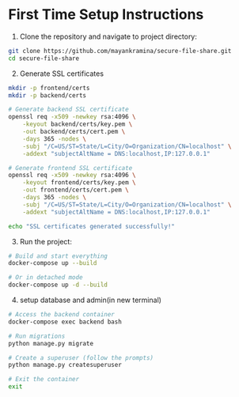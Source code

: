 # First Time Setup Instructions

1. Clone the repository and navigate to project directory:

```bash
git clone https://github.com/mayankramina/secure-file-share.git
cd secure-file-share
```

2. Generate SSL certificates

```bash
mkdir -p frontend/certs
mkdir -p backend/certs

# Generate backend SSL certificate
openssl req -x509 -newkey rsa:4096 \
    -keyout backend/certs/key.pem \
    -out backend/certs/cert.pem \
    -days 365 -nodes \
    -subj "/C=US/ST=State/L=City/O=Organization/CN=localhost" \
    -addext "subjectAltName = DNS:localhost,IP:127.0.0.1"

# Generate frontend SSL certificate
openssl req -x509 -newkey rsa:4096 \
    -keyout frontend/certs/key.pem \
    -out frontend/certs/cert.pem \
    -days 365 -nodes \
    -subj "/C=US/ST=State/L=City/O=Organization/CN=localhost" \
    -addext "subjectAltName = DNS:localhost,IP:127.0.0.1"

echo "SSL certificates generated successfully!" 
```

3. Run the project:

```bash
# Build and start everything
docker-compose up --build

# Or in detached mode
docker-compose up -d --build
```

4. setup database and admin(in new terminal)

```bash
# Access the backend container
docker-compose exec backend bash

# Run migrations
python manage.py migrate

# Create a superuser (follow the prompts)
python manage.py createsuperuser

# Exit the container
exit
```
